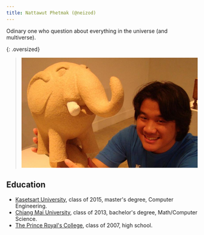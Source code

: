 ```yaml
---
title: Nattawut Phetmak (@neizod)
---
```


Odinary one who question about everything in the universe (and multiverse).

{: .oversized}
> ![](/images/neizod/with-paper-marche-elephant.jpg)


Education
---------

- [Kasetsart University][ku], class of 2015, master's degree, Computer Engineering.
- [Chiang Mai University][cmu], class of 2013, bachelor's degree, Math/Computer Science.
- [The Prince Royal's College][prc], class of 2007, high school.


[ku]: https://en.wikipedia.org/wiki/Kasetsart_University
[cmu]: //en.wikipedia.org/wiki/Chiang_Mai_University
[prc]: //en.wikipedia.org/wiki/Prince_Royal%27s_College
